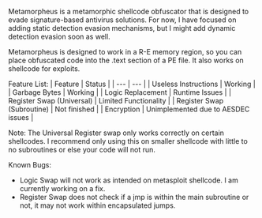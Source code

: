 Metamorpheus is a metamorphic shellcode obfuscator that is designed to evade signature-based antivirus solutions. For now, I have focused on adding static detection evasion mechanisms, but I might add dynamic detection evasion soon as well.

Metamorpheus is designed to work in a R-E memory region, so you can place obfuscated code into the .text section of a PE file. It also works on shellcode for exploits.

Feature List:
| Feature | Status |
| --- | --- |
| Useless Instructions | Working |
| Garbage Bytes | Working |
| Logic Replacement | Runtime Issues |
| Register Swap (Universal) | Limited Functionality |
| Register Swap (Subroutine) | Not finished |
| Encryption | Unimplemented due to AESDEC issues |

Note:
The Universal Register swap only works correctly on certain shellcodes. I recommend only using this on smaller shellcode with little to no subroutines or else your code will not run.

Known Bugs: 
- Logic Swap will not work as intended on metasploit shellcode. I am currently working on a fix.
- Register Swap does not check if a jmp is within the main subroutine or not, it may not work within encapsulated jumps.
